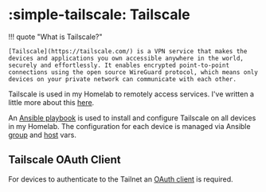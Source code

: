 # :simple-tailscale: Tailscale

!!! quote "What is Tailscale?"

    [Tailscale](https://tailscale.com/) is a VPN service that makes the devices and applications you own accessible anywhere in the world, securely and effortlessly. It enables encrypted point-to-point connections using the open source WireGuard protocol, which means only devices on your private network can communicate with each other.

Tailscale is used in my Homelab to remotely access services. I've written a little more about this [here](https://danielbrennand.com/blog/tailscale/).

An [Ansible playbook](https://github.com/dbrennand/home-ops/blob/main/ansible/playbooks/playbook-tailscale.yml) is used to install and configure Tailscale on all devices in my Homelab. The configuration for each device is managed via Ansible [group](https://github.com/dbrennand/home-ops/tree/main/ansible/inventory/group_vars) and [host](https://github.com/dbrennand/home-ops/tree/main/ansible/inventory/host_vars) vars.

## Tailscale OAuth Client

For devices to authenticate to the Tailnet an [OAuth client](https://login.tailscale.com/admin/settings/oauth) is required.
